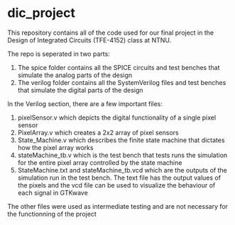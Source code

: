 # dic_project

This repository contains all of the code used for our final project in the Design of Integrated Circuits (TFE-4152) class at NTNU.

The repo is seperated in two parts:

1. The spice folder contains all the SPICE circuits and test benches that simulate the analog parts of the design
2. The verilog folder contains all the SystemVerilog files and test benches that simulate the digital parts of the design 

In the Verilog section, there are a few important files: 
1. pixelSensor.v which depicts the digital functionality of a single pixel sensor
2. PixelArray.v which creates a 2x2 array of pixel sensors 
3. State_Machine.v which describes the finite state machine that dictates how the pixel array works
4. stateMachine_tb.v which is the test bench that tests runs the simulation for the entire pixel array controlled by the state machine
5. StateMachine.txt and stateMachine_tb.vcd which are the outputs of the simulation run in the test bench. The text file has the output values of the pixels and the vcd file can be used to visualize the behaviour of each signal in GTKwave

The other files were used as intermediate testing and are not necessary for the functionning of the project
